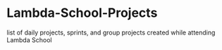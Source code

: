 # Lambda-School-Projects
list of daily projects, sprints, and group projects created while attending Lambda School
